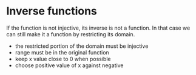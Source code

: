 # Inverse functions

If the function is not injective, its inverse is not a function. In that case we can still make it a function by restricting its domain.
- the restricted portion of the domain must be injective
- range must be in the original function
- keep x value close to 0 when possible
- choose positive value of x against negative
